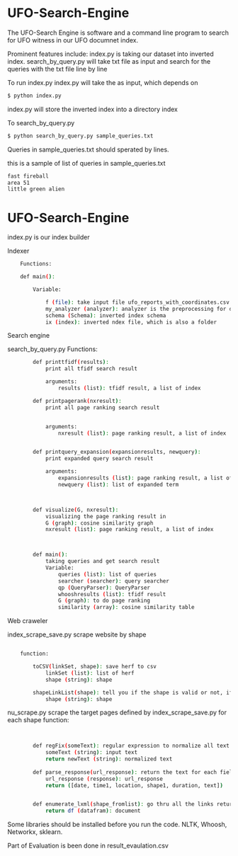 # UFO-Search-Engine

The UFO-Search Engine is software and a command line program to search for UFO witness in our UFO documnet index.

Prominent features include:
index.py is taking our dataset into inverted index.
search_by_query.py will take txt file as input and search for the queries with the txt file line by line


To run index.py
index.py will take the as input, which depends on 

``` sh
$ python index.py
```
index.py will store the inverted index into a directory index

To search_by_query.py

``` sh
$ python search_by_query.py sample_queries.txt

```
Queries in sample_queries.txt should sperated by lines.

this is a sample of list of queries in sample_queries.txt

``` sh
fast fireball
area 51
little green alien
```
# UFO-Search-Engine


index.py is our index builder

Indexer 



``` sh
    Functions:

    def main():

        Variable:

            f (file): take input file ufo_reports_with_coordinates.csv
            my_analyzer (analyzer): analyzer is the preprocessing for document 
            schema (Schema): inverted index schema
            ix (index): inverted ndex file, which is also a folder


```


Search engine

search_by_query.py
Functions:


``` sh
        def printtfidf(results): 
            print all tfidf search result

            arguments: 
                results (list): tfidf result, a list of index

        def printpagerank(nxresult):
            print all page ranking search result


            arguments: 
                nxresult (list): page ranking result, a list of index


        def printquery_expansion(expansionresults, newquery):
            print expanded query search result

            arguments: 
                expansionresults (list): page ranking result, a list of index
                newquery (list): list of expanded term 



        def visualize(G, nxresult):
            visualizing the page ranking result in 
            G (graph): cosine similarity graph 
            nxresult (list): page ranking result, a list of index



        def main():
            taking queries and get search result
            Variable:
                queries (list): list of queries
                searcher (searcher): query searcher
                qp (QueryParser): QueryParser
                whooshresults (list): tfidf result
                G (graph): to do page ranking
                similarity (array): cosine similarity table

```


Web craweler 


index_scrape_save.py scrape website by shape

``` sh

    function: 

        toCSV(linkSet, shape): save herf to csv
            linkSet (list): list of herf
            shape (string): shape

        shapeLinkList(shape): tell you if the shape is valid or not, if so, locate unique href
            shape (string): shape
```


nu_scrape.py scrape the target pages defined by index_scrape_save.py for each shape
function: 

``` sh
   

        def regFix(someText): regular expression to normalize all text
            someText (string): input text
            return newText (string): normalized text
            
        def parse_response(url_response): return the text for each field in html
            url_response (response): url_response
            return ([date, time1, location, shape1, duration, text])


        def enumerate_lxml(shape_fromlist): go thru all the links return doc
            return df (datafram): document  

```
        

Some libraries should be installed before you run the code. NLTK, Whoosh, Networkx, sklearn.

Part of Evaluation is been done in result_evaulation.csv
